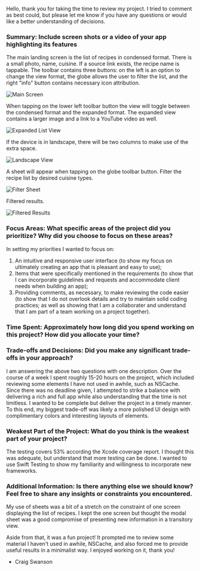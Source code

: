 Hello, thank you for taking the time to review my project. I tried to comment as best could, but please let me know if you have any questions or would like a better understanding of decisions.

### Summary: Include screen shots or a video of your app highlighting its features
The main landing screen is the list of recipes in condensed format. There is a small photo, name, cuisine. If a source link exists, the recipe name is tappable. The toolbar contains three buttons: on the left is an option to change the view format, the globe allows the user to filter the list, and the right "info" button contains necessary icon attribution.

![Main Screen](https://github.com/user-attachments/assets/df072ab8-d574-494d-86b1-14f82a48e8d2)

When tapping on the lower left toolbar button the view will toggle between the condensed format and the expanded format. The expanded view contains a larger image and a link to a YouTube video as well.

![Expanded List View](https://github.com/user-attachments/assets/c339d04d-47ec-45d4-b9c4-d50450884908)

If the device is in landscape, there will be two columns to make use of the extra space.

![Landscape View](https://github.com/user-attachments/assets/58912cca-9390-40d2-9110-a0671dcc85c3)

A sheet will appear when tapping on the globe toolbar button. Filter the recipe list by desired cuisine types.

![Filter Sheet](https://github.com/user-attachments/assets/c2cd4f69-07ab-42db-be9a-491b906883d8)

Filtered results.

![Filtered Results](https://github.com/user-attachments/assets/efcbbca3-f62f-4b58-9c6d-839554cc8144)


### Focus Areas: What specific areas of the project did you prioritize? Why did you choose to focus on these areas?
In setting my priorities I wanted to focus on:
  1. An intuitive and responsive user interface (to show my focus on ultimately creating an app that is pleasant and easy to use);
  2. Items that were specifically mentioned in the requirements (to show that I can incorporate guidelines and requests and accommodate client needs when building an app);
  3. Providing comments, as necessary, to make reviewing the code easier (to show that I do not overlook details and try to maintain solid coding practices; as well as showing that I am a collaborater and understand that I am part of a team working on a project together).

### Time Spent: Approximately how long did you spend working on this project? How did you allocate your time?
### Trade-offs and Decisions: Did you make any significant trade-offs in your approach?
I am answering the above two questions with one description. Over the course of a week I spent roughly 15-20 hours on the project, which included reviewing some elements I have not used in awhile, such as NSCache. Since there was no deadline given, I attempted to strike a balance with delivering a rich and full app while also understanding that the time is not limitless. 
I wanted to be complete but deliver the project in a timely manner. To this end, my biggest trade-off was likely a more polished UI design with complimentary colors and interesting layouts of elements.

### Weakest Part of the Project: What do you think is the weakest part of your project?
The testing covers 53% according the Xcode coverage report. I thought this was adequate, but understand that more testing can be done. I wanted to use Swift Testing to show my familiarity and willingness to incorporate new frameworks.

### Additional Information: Is there anything else we should know? Feel free to share any insights or constraints you encountered.
My use of sheets was a bit of a stretch on the constraint of one screen displaying the list of recipes. I kept the one screen but thought the modal sheet was a good compromise of presenting new information in a transitory view.

Aside from that, it was a fun project! It prompted me to review some material I haven't used in awhile, NSCache, and also forced me to provide useful results in a minimalist way. I enjoyed working on it, thank you!

- Craig Swanson
